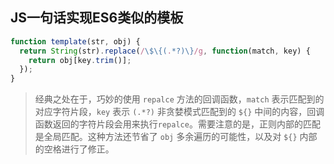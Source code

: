 ## JS一句话实现ES6类似的模板

```js
function template(str, obj) {
  return String(str).replace(/\$\{(.*?)\}/g, function(match, key) {
    return obj[key.trim()];
  });
}
```

> 经典之处在于，巧妙的使用 `repalce` 方法的回调函数，`match` 表示匹配到的对应字符片段，`key` 表示 `(.*?)` 非贪婪模式匹配到的 `${}` 中间的内容，回调函数返回的字符片段会用来执行`repalce`。需要注意的是，正则内部的匹配是全局匹配。这种方法还节省了 `obj` 多余遍历的可能性，以及对 `${}` 内部的空格进行了修正。